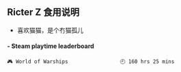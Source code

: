 ## Ricter Z 食用说明
- 喜欢猫猫，是个冇猫孤儿

<!-- steam-box start -->
#### - Steam playtime leaderboard
```text
🎮 World of Warships                 🕘 160 hrs 25 mins
```
<!-- Powered by https://github.com/YouEclipse/steam-box . -->
<!-- steam-box end -->
